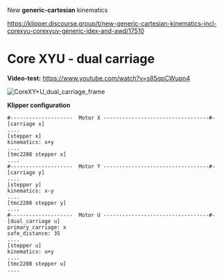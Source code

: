 New **generic-cartesian** kinematics

https://klipper.discourse.group/t/new-generic-cartesian-kinematics-incl-corexyu-corexyuv-generic-idex-and-awd/17510


# **Core XYU  - dual carriage** 

**Video-test:**  https://www.youtube.com/watch?v=s85qpCWupn4


![CoreXY+U_dual_carriage_frame](https://github.com/user-attachments/assets/361c5da8-9979-4da5-a37e-768a20e0a299)


**Klipper configuration**


```
#--------------------  Motor X ----------------------------------#-
[carriage x] 
....
[stepper x]
kinematics: x+y
....
[tmc2208 stepper x]  
....
#--------------------  Motor Y ----------------------------------#-
[carriage y]
....
[stepper y]
kinematics: x-y
....
[tmc2208 stepper y]   
....
#--------------------  Motor U ----------------------------------#-
[dual_carriage u] 
primary_carriage: x
safe_distance: 35
....
[stepper u]
kinematics: u+y
....
[tmc2208 stepper u]   
....
```

